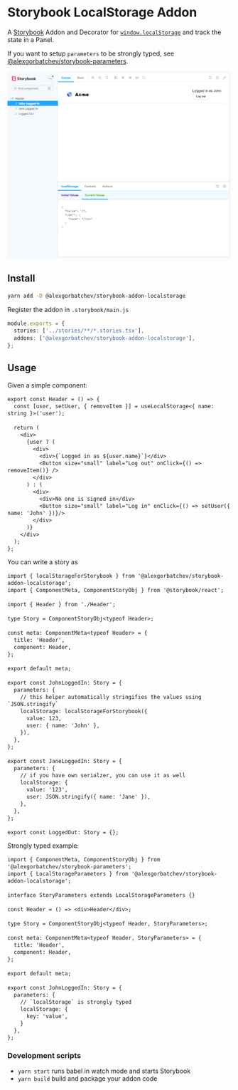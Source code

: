 # Storybook LocalStorage Addon

A [Storybook](https://storybook.js.org/) Addon and Decorator for [`window.localStorage`](https://developer.mozilla.org/en-US/docs/Web/API/Window/localStorage) and track the state in a Panel.

If you want to setup `parameters` to be strongly typed, see [@alexgorbatchev/storybook-parameters](https://github.com/alexgorbatchev/storybook-parameters).

![](./screenshot.png)

## Install

```sh
yarn add -D @alexgorbatchev/storybook-addon-localstorage
```

Register the addon in `.storybook/main.js`

```ts
module.exports = {
  stories: ['../stories/**/*.stories.tsx'],
  addons: ['@alexgorbatchev/storybook-addon-localstorage'],
};
```

## Usage

Given a simple component:

```tsx
export const Header = () => {
  const [user, setUser, { removeItem }] = useLocalStorage<{ name: string }>('user');

  return (
    <div>
      {user ? (
        <div>
          <div>{`Logged in as ${user.name}`}</div>
          <Button size="small" label="Log out" onClick={() => removeItem()} />
        </div>
      ) : (
        <div>
          <div>No one is signed in</div>
          <Button size="small" label="Log in" onClick={() => setUser({ name: 'John' })}/>
        </div>
      )}
    </div>
  );
};
```

You can write a story as

```tsx
import { localStorageForStorybook } from '@alexgorbatchev/storybook-addon-localstorage';
import { ComponentMeta, ComponentStoryObj } from '@storybook/react';

import { Header } from './Header';

type Story = ComponentStoryObj<typeof Header>;

const meta: ComponentMeta<typeof Header> = {
  title: 'Header',
  component: Header,
};

export default meta;

export const JohnLoggedIn: Story = {
  parameters: {
    // this helper automatically stringifies the values using `JSON.stringify`
    localStorage: localStorageForStorybook({
      value: 123,
      user: { name: 'John' },
    }),
  },
};

export const JaneLoggedIn: Story = {
  parameters: {
    // if you have own serialzer, you can use it as well
    localStorage: {
      value: '123',
      user: JSON.stringify({ name: 'Jane' }),
    },
  },
};

export const LoggedOut: Story = {};

```

Strongly typed example:

```tsx
import { ComponentMeta, ComponentStoryObj } from '@alexgorbatchev/storybook-parameters';
import { LocalStorageParameters } from '@alexgorbatchev/storybook-addon-localstorage';

interface StoryParameters extends LocalStorageParameters {}

const Header = () => <div>Header</div>;

type Story = ComponentStoryObj<typeof Header, StoryParameters>;

const meta: ComponentMeta<typeof Header, StoryParameters> = {
  title: 'Header',
  component: Header,
};

export default meta;

export const JohnLoggedIn: Story = {
  parameters: {
    // `localStorage` is strongly typed
    localStorage: {
      key: 'value',
    }
  },
};
```

### Development scripts

- `yarn start` runs babel in watch mode and starts Storybook
- `yarn build` build and package your addon code
